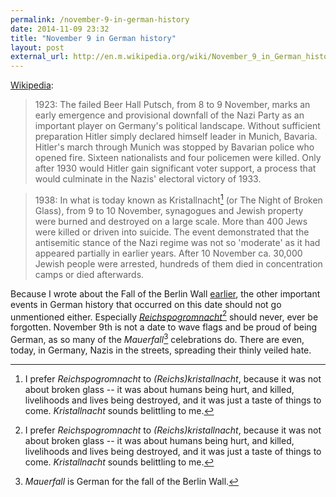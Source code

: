 ```yaml
---
permalink: /november-9-in-german-history
date: 2014-11-09 23:32
title: "November 9 in German history"
layout: post
external_url: http://en.m.wikipedia.org/wiki/November_9_in_German_history
---
```

[Wikipedia](http://en.m.wikipedia.org/wiki/November_9_in_German_history):

>1923: The failed Beer Hall Putsch, from 8 to 9 November, marks an early emergence and provisional downfall of the Nazi Party as an important player on Germany's political landscape. Without sufficient preparation Hitler simply declared himself leader in Munich, Bavaria. Hitler's march through Munich was stopped by Bavarian police who opened fire. Sixteen nationalists and four policemen were killed. Only after 1930 would Hitler gain significant voter support, a process that would culminate in the Nazis' electoral victory of 1933.

>1938: In what is today known as Kristallnacht[^pogrom] (or The Night of Broken Glass), from 9 to 10 November, synagogues and Jewish property were burned and destroyed on a large scale. More than 400 Jews were killed or driven into suicide. The event demonstrated that the antisemitic stance of the Nazi regime was not so 'moderate' as it had appeared partially in earlier years. After 10 November ca. 30,000 Jewish people were arrested, hundreds of them died in concentration camps or died afterwards.

Because I wrote about the Fall of the Berlin Wall [earlier](http://acid.pink/on-the-25th-anniversary-of-the-fall-of-the-berlin-wall/), the other important events in German history that occurred on this date should not go unmentioned either. Especially [*Reichspogromnacht*](http://en.m.wikipedia.org/wiki/Kristallnacht)[^pogrom] should never, ever be forgotten. November 9th is not a date to wave flags and be proud of being German, as so many of the *Mauerfall*[^fall] celebrations do. There are even, today, in Germany, Nazis in the streets, spreading their thinly veiled hate.

[^pogrom]: I prefer *Reichspogromnacht* to *(Reichs)kristallnacht*, because it was not about broken glass -- it was about humans being hurt, and killed, livelihoods and lives being destroyed, and it was just a taste of things to come. *Kristallnacht* sounds belittling to me.
[^fall]: *Mauerfall* is German for the fall of the Berlin Wall.